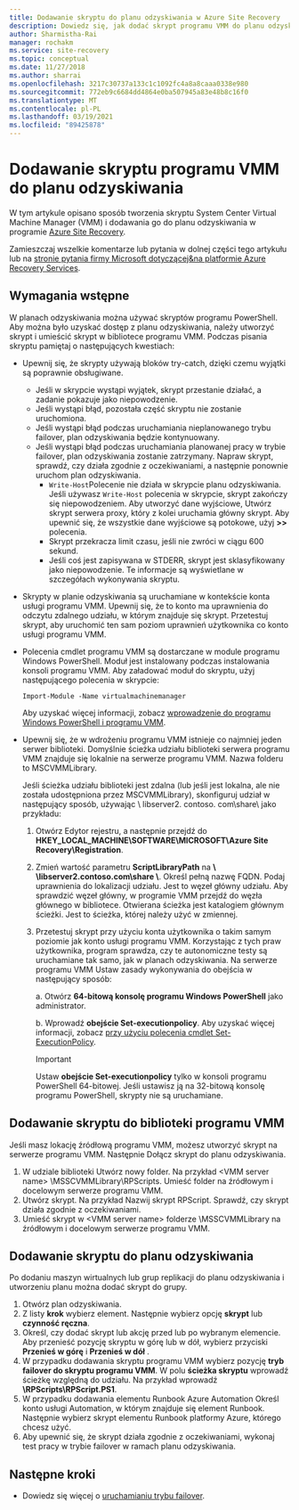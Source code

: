 ```yaml
---
title: Dodawanie skryptu do planu odzyskiwania w Azure Site Recovery
description: Dowiedz się, jak dodać skrypt programu VMM do planu odzyskiwania na potrzeby odzyskiwania po awarii maszyn wirtualnych funkcji Hyper-V w chmurach programu VMM.
author: Sharmistha-Rai
manager: rochakm
ms.service: site-recovery
ms.topic: conceptual
ms.date: 11/27/2018
ms.author: sharrai
ms.openlocfilehash: 3217c30737a133c1c1092fc4a8a8caaa0338e980
ms.sourcegitcommit: 772eb9c6684dd4864e0ba507945a83e48b8c16f0
ms.translationtype: MT
ms.contentlocale: pl-PL
ms.lasthandoff: 03/19/2021
ms.locfileid: "89425878"
---
```

# <a name="add-a-vmm-script-to-a-recovery-plan"></a>Dodawanie skryptu programu VMM do planu odzyskiwania

W tym artykule opisano sposób tworzenia skryptu System Center Virtual Machine Manager (VMM) i dodawania go do planu odzyskiwania w programie [Azure Site Recovery](site-recovery-overview.md).

Zamieszczaj wszelkie komentarze lub pytania w dolnej części tego artykułu lub na [stronie pytania firmy Microsoft dotyczącej&na platformie Azure Recovery Services](/answers/topics/azure-site-recovery.html).

## <a name="prerequisites"></a>Wymagania wstępne

W planach odzyskiwania można używać skryptów programu PowerShell. Aby można było uzyskać dostęp z planu odzyskiwania, należy utworzyć skrypt i umieścić skrypt w bibliotece programu VMM. Podczas pisania skryptu pamiętaj o następujących kwestiach:

* Upewnij się, że skrypty używają bloków try-catch, dzięki czemu wyjątki są poprawnie obsługiwane.
    - Jeśli w skrypcie wystąpi wyjątek, skrypt przestanie działać, a zadanie pokazuje jako niepowodzenie.
    - Jeśli wystąpi błąd, pozostała część skryptu nie zostanie uruchomiona.
    - Jeśli wystąpi błąd podczas uruchamiania nieplanowanego trybu failover, plan odzyskiwania będzie kontynuowany.
    - Jeśli wystąpi błąd podczas uruchamiania planowanej pracy w trybie failover, plan odzyskiwania zostanie zatrzymany. Napraw skrypt, sprawdź, czy działa zgodnie z oczekiwaniami, a następnie ponownie uruchom plan odzyskiwania.
        - `Write-Host`Polecenie nie działa w skrypcie planu odzyskiwania. Jeśli używasz `Write-Host` polecenia w skrypcie, skrypt zakończy się niepowodzeniem. Aby utworzyć dane wyjściowe, Utwórz skrypt serwera proxy, który z kolei uruchamia główny skrypt. Aby upewnić się, że wszystkie dane wyjściowe są potokowe, użyj **\>\>** polecenia.
        - Skrypt przekracza limit czasu, jeśli nie zwróci w ciągu 600 sekund.
        - Jeśli coś jest zapisywana w STDERR, skrypt jest sklasyfikowany jako niepowodzenie. Te informacje są wyświetlane w szczegółach wykonywania skryptu.

* Skrypty w planie odzyskiwania są uruchamiane w kontekście konta usługi programu VMM. Upewnij się, że to konto ma uprawnienia do odczytu zdalnego udziału, w którym znajduje się skrypt. Przetestuj skrypt, aby uruchomić ten sam poziom uprawnień użytkownika co konto usługi programu VMM.
* Polecenia cmdlet programu VMM są dostarczane w module programu Windows PowerShell. Moduł jest instalowany podczas instalowania konsoli programu VMM. Aby załadować moduł do skryptu, użyj następującego polecenia w skrypcie: 

    `Import-Module -Name virtualmachinemanager`

    Aby uzyskać więcej informacji, zobacz [wprowadzenie do programu Windows PowerShell i programu VMM](/previous-versions/system-center/system-center-2012-R2/hh875013(v=sc.12)).
* Upewnij się, że w wdrożeniu programu VMM istnieje co najmniej jeden serwer biblioteki. Domyślnie ścieżka udziału biblioteki serwera programu VMM znajduje się lokalnie na serwerze programu VMM. Nazwa folderu to MSCVMMLibrary.

  Jeśli ścieżka udziału biblioteki jest zdalna (lub jeśli jest lokalna, ale nie została udostępniona przez MSCVMMLibrary), skonfiguruj udział w następujący sposób, używając \\ libserver2. contoso. com\share\ jako przykładu:
  
  1. Otwórz Edytor rejestru, a następnie przejdź do **HKEY_LOCAL_MACHINE\SOFTWARE\MICROSOFT\Azure Site Recovery\Registration**.

  1. Zmień wartość parametru **ScriptLibraryPath** na **\\ \libserver2.contoso.com\share \\**. Określ pełną nazwę FQDN. Podaj uprawnienia do lokalizacji udziału. Jest to węzeł główny udziału. Aby sprawdzić węzeł główny, w programie VMM przejdź do węzła głównego w bibliotece. Otwierana ścieżka jest katalogiem głównym ścieżki. Jest to ścieżka, której należy użyć w zmiennej.

  1. Przetestuj skrypt przy użyciu konta użytkownika o takim samym poziomie jak konto usługi programu VMM. Korzystając z tych praw użytkownika, program sprawdza, czy te autonomiczne testy są uruchamiane tak samo, jak w planach odzyskiwania. Na serwerze programu VMM Ustaw zasady wykonywania do obejścia w następujący sposób:

     a. Otwórz **64-bitową konsolę programu Windows PowerShell** jako administrator.
     
     b. Wprowadź **obejście Set-executionpolicy**. Aby uzyskać więcej informacji, zobacz [przy użyciu polecenia cmdlet Set-ExecutionPolicy](/previous-versions/windows/it-pro/windows-powershell-1.0/ee176961(v=technet.10)).

     > [!IMPORTANT]
     > Ustaw **obejście Set-executionpolicy** tylko w konsoli programu PowerShell 64-bitowej. Jeśli ustawisz ją na 32-bitową konsolę programu PowerShell, skrypty nie są uruchamiane.

## <a name="add-the-script-to-the-vmm-library"></a>Dodawanie skryptu do biblioteki programu VMM

Jeśli masz lokację źródłową programu VMM, możesz utworzyć skrypt na serwerze programu VMM. Następnie Dołącz skrypt do planu odzyskiwania.

1. W udziale biblioteki Utwórz nowy folder. Na przykład \<VMM server name> \MSSCVMMLibrary\RPScripts. Umieść folder na źródłowym i docelowym serwerze programu VMM.
1. Utwórz skrypt. Na przykład Nazwij skrypt RPScript. Sprawdź, czy skrypt działa zgodnie z oczekiwaniami.
1. Umieść skrypt w \<VMM server name> folderze \MSSCVMMLibrary na źródłowym i docelowym serwerze programu VMM.

## <a name="add-the-script-to-a-recovery-plan"></a>Dodawanie skryptu do planu odzyskiwania

Po dodaniu maszyn wirtualnych lub grup replikacji do planu odzyskiwania i utworzeniu planu można dodać skrypt do grupy.

1. Otwórz plan odzyskiwania.
1. Z listy **krok** wybierz element. Następnie wybierz opcję **skrypt** lub **czynność ręczna**.
1. Określ, czy dodać skrypt lub akcję przed lub po wybranym elemencie. Aby przenieść pozycję skryptu w górę lub w dół, wybierz przyciski **Przenieś w górę** i **Przenieś w dół** .
1. W przypadku dodawania skryptu programu VMM wybierz pozycję **tryb failover do skryptu programu VMM**. W polu **ścieżka skryptu** wprowadź ścieżkę względną do udziału. Na przykład wprowadź **\RPScripts\RPScript.PS1**.
1. W przypadku dodawania elementu Runbook Azure Automation Określ konto usługi Automation, w którym znajduje się element Runbook. Następnie wybierz skrypt elementu Runbook platformy Azure, którego chcesz użyć.
1. Aby upewnić się, że skrypt działa zgodnie z oczekiwaniami, wykonaj test pracy w trybie failover w ramach planu odzyskiwania.


## <a name="next-steps"></a>Następne kroki
* Dowiedz się więcej o [uruchamianiu trybu failover](site-recovery-failover.md).

